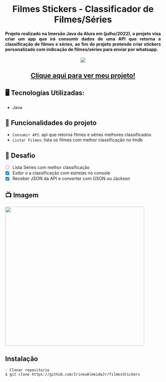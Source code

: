 <h1 align="center">Filmes Stickers - Classificador de Filmes/Séries</h1>
<h4 align="justify">Projeto realizado na Imersão Java da Alura em (julho/2022), o projeto visa criar um app que irá consumir dados de uma API que retorna a classificação de filmes e séries, ao fim do projeto pretende criar stickers personalizado com indicação de filmes/séries para enviar por whatsapp. </h4>

<p align="center">
<img src="http://img.shields.io/static/v1?label=STATUS&message=EM%20DESENVOLVIMENTO&color=GREEN&style=for-the-badge"/>
</p>

<h2 align="center"><a href="">Clique aqui para ver meu projeto!</a></h2>

## 🖥️ Tecnologías Utilizadas:

- Java </br>

## :hammer: Funcionalidades do projeto

- `Consumir API`: api que retorna filmes e séries melhores classificados
- `Listar Filmes`: lista os filmes com melhor classificação no Imdb


## 🎯 Desafio
- [ ] Lista Séries com melhor classificação
- [x] Exibir o a classificação com estrelas no console
- [x] Receber JSON da API e converter com GSON ou Jackson

## 📺 Imagem
<img src="https://github.com/IrineuAlmeidaJr/filmesStickers/blob/master/javaAlura.png?raw=true" width="450">
 
 
 
## Instalação

    - Clonar repositorio
    $ git clone https://github.com/IrineuAlmeidaJr/filmesStickers

